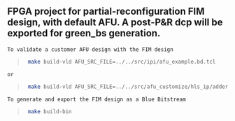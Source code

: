 ## FPGA project for partial-reconfiguration FIM design, with default AFU. A post-P&R dcp will be exported for green_bs generation.

    To validate a customer AFU design with the FIM design
>
>   ```bash
>    make build-vld AFU_SRC_FILE=../../src/ipi/afu_example.bd.tcl
>   ```
    or
>
>   ```bash
>    make build-vld AFU_SRC_FILE=../../src/afu_customize/hls_ip/adder_axilite/afu_example.bd.tcl AFU_IP_FILE=../../src/afu_customize/hls_ip/adder_axilite/add_afu_ip_path.tcl
>   ```

    To generate and export the FIM design as a Blue Bitstream
>
>   ```bash
>    make build-bin
>   ```
